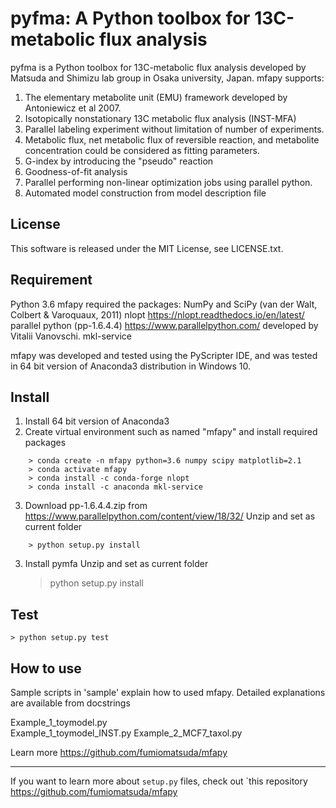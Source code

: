 pyfma: A Python toolbox for 13C-metabolic flux analysis
================================================

pyfma is a Python toolbox for 13C-metabolic flux analysis developed by Matsuda and Shimizu lab group in Osaka university, Japan.
mfapy supports:

1. The elementary metabolite unit (EMU) framework developed by Antoniewicz et al 2007.
2. Isotopically nonstationary 13C metabolic flux analysis (INST-MFA)
3. Parallel labeling experiment without limitation of number of experiments.
4. Metabolic flux, net metabolic flux of reversible reaction, and metabolite concentration could be considered as fitting parameters.
5. G-index by introducing the "pseudo" reaction
6. Goodness-of-fit analysis
7. Parallel performing non-linear optimization jobs using parallel python.
8. Automated model construction from model description file

License
----------------------------------------
This software is released under the MIT License, see LICENSE.txt.

Requirement
----------------------------------------
Python 3.6
mfapy required the packages:
NumPy and SciPy (van der Walt, Colbert & Varoquaux, 2011)
nlopt https://nlopt.readthedocs.io/en/latest/
parallel python (pp-1.6.4.4) https://www.parallelpython.com/ developed by Vitalii Vanovschi.
mkl-service

mfapy was developed and tested using the PyScripter IDE, and was tested in 64 bit version of Anaconda3 distribution in Windows 10.


Install
----------------------------------------
1. Install 64 bit version of Anaconda3
2. Create virtual environment such as named "mfapy" and install required packages
~~~
    > conda create -n mfapy python=3.6 numpy scipy matplotlib=2.1
    > conda activate mfapy 
    > conda install -c conda-forge nlopt
    > conda install -c anaconda mkl-service
~~~
3. Download pp-1.6.4.4.zip from https://www.parallelpython.com/content/view/18/32/
Unzip and set as current folder
~~~
    > python setup.py install
~~~
3. Install pymfa
Unzip and set as current folder

    > python setup.py install


Test
----------------------------------------
    > python setup.py test

How to use
----------------------------------------
Sample scripts in 'sample' explain how to used mfapy.
Detailed explanations are available from docstrings

Example_1_toymodel.py  
Example_1_toymodel_INST.py
Example_2_MCF7_taxol.py

Learn more <https://github.com/fumiomatsuda/mfapy>

---------------

If you want to learn more about ``setup.py`` files, check out `this repository <https://github.com/fumiomatsuda/mfapy>




